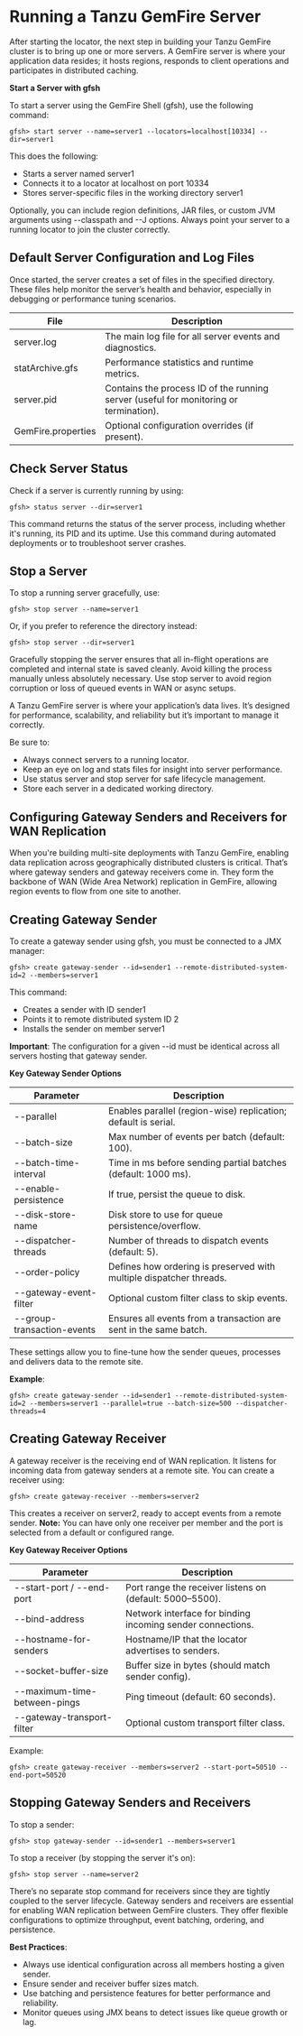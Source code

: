 # Running a Tanzu GemFire Server

After starting the locator, the next step in building your Tanzu GemFire cluster is to bring up one or more servers. A GemFire server is where your application data resides; it hosts regions, responds to client operations and participates in distributed caching.

**Start a Server with gfsh**

To start a server using the GemFire Shell (gfsh), use the following command:

```shell
gfsh> start server --name=server1 --locators=localhost[10334] --dir=server1
```

This does the following:

* Starts a server named server1
* Connects it to a locator at localhost on port 10334
* Stores server-specific files in the working directory server1

Optionally, you can include region definitions, JAR files, or custom JVM arguments using \--classpath and \--J options. Always point your server to a running locator to join the cluster correctly.

## Default Server Configuration and Log Files

Once started, the server creates a set of files in the specified directory. These files help monitor the server’s health and behavior, especially in debugging or performance tuning scenarios.

| File | Description |
| ----- | ----- |
| server.log | The main log file for all server events and diagnostics. |
| statArchive.gfs | Performance statistics and runtime metrics. |
| server.pid | Contains the process ID of the running server (useful for monitoring or termination). |
| GemFire.properties | Optional configuration overrides (if present). |

## Check Server Status

Check if a server is currently running by using:

```shell
gfsh> status server --dir=server1
```

This command returns the status of the server process, including whether it's running, its PID and its uptime. Use this command during automated deployments or to troubleshoot server crashes.

## Stop a Server

To stop a running server gracefully, use:

```shell
gfsh> stop server --name=server1
```

Or, if you prefer to reference the directory instead:

```shell
gfsh> stop server --dir=server1
```

Gracefully stopping the server ensures that all in-flight operations are completed and internal state is saved cleanly. Avoid killing the process manually unless absolutely necessary. Use stop server to avoid region corruption or loss of queued events in WAN or async setups.

A Tanzu GemFire server is where your application’s data lives. It’s designed for performance, scalability, and reliability but it’s important to manage it correctly.

Be sure to:

* Always connect servers to a running locator.
* Keep an eye on log and stats files for insight into server performance.
* Use status server and stop server for safe lifecycle management.
* Store each server in a dedicated working directory.

## Configuring Gateway Senders and Receivers for WAN Replication

When you're building multi-site deployments with Tanzu GemFire, enabling data replication across geographically distributed clusters is critical. That’s where gateway senders and gateway receivers come in. They form the backbone of WAN (Wide Area Network) replication in GemFire, allowing region events to flow from one site to another.

## Creating Gateway Sender

To create a gateway sender using gfsh, you must be connected to a JMX manager:

```shell
gfsh> create gateway-sender --id=sender1 --remote-distributed-system-id=2 --members=server1
```

This command:
* Creates a sender with ID sender1
* Points it to remote distributed system ID 2
* Installs the sender on member server1

**Important**: The configuration for a given \--id must be identical across all servers hosting that gateway sender.

**Key Gateway Sender Options**

| Parameter | Description |
| ----- | ----- |
| \--parallel | Enables parallel (region-wise) replication; default is serial. |
| \--batch-size | Max number of events per batch (default: 100). |
| \--batch-time-interval | Time in ms before sending partial batches (default: 1000 ms). |
| \--enable-persistence | If true, persist the queue to disk. |
| \--disk-store-name | Disk store to use for queue persistence/overflow. |
| \--dispatcher-threads | Number of threads to dispatch events (default: 5). |
| \--order-policy | Defines how ordering is preserved with multiple dispatcher threads. |
| \--gateway-event-filter | Optional custom filter class to skip events. |
| \--group-transaction-events | Ensures all events from a transaction are sent in the same batch. |

These settings allow you to fine-tune how the sender queues, processes and delivers data to the remote site.

**Example**:

```shell
gfsh> create gateway-sender --id=sender1 --remote-distributed-system-id=2 --members=server1 --parallel=true --batch-size=500 --dispatcher-threads=4
```

## Creating Gateway Receiver

A gateway receiver is the receiving end of WAN replication. It listens for incoming data from gateway senders at a remote site.
You can create a receiver using:

```shell
gfsh> create gateway-receiver --members=server2
```

This creates a receiver on server2, ready to accept events from a remote sender.
**Note:** You can have only one receiver per member and the port is selected from a default or configured range.

**Key Gateway Receiver Options**

| Parameter | Description |
| ----- | ----- |
| \--start-port / \--end-port | Port range the receiver listens on (default: 5000–5500). |
| \--bind-address | Network interface for binding incoming sender connections. |
| \--hostname-for-senders | Hostname/IP that the locator advertises to senders. |
| \--socket-buffer-size | Buffer size in bytes (should match sender config). |
| \--maximum-time-between-pings | Ping timeout (default: 60 seconds). |
| \--gateway-transport-filter | Optional custom transport filter class. |

 Example:

```shell
gfsh> create gateway-receiver --members=server2 --start-port=50510 --end-port=50520
```

## Stopping Gateway Senders and Receivers

To stop a sender:

```shell
gfsh> stop gateway-sender --id=sender1 --members=server1
```

To stop a receiver (by stopping the server it's on):

```shell
gfsh> stop server --name=server2
```

There’s no separate stop command for receivers since they are tightly coupled to the server lifecycle. Gateway senders and receivers are essential for enabling WAN replication between GemFire clusters. They offer flexible configurations to optimize throughput, event batching, ordering, and persistence.

**Best Practices**:

* Always use identical configuration across all members hosting a given sender.
* Ensure sender and receiver buffer sizes match.
* Use batching and persistence features for better performance and reliability.
* Monitor queues using JMX beans to detect issues like queue growth or lag.